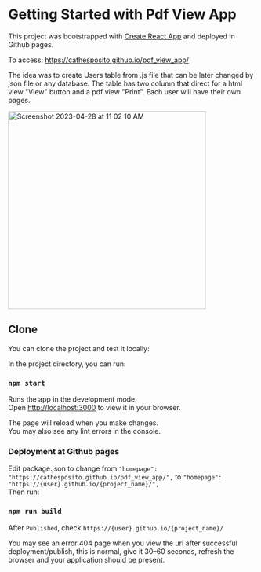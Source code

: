 # Getting Started with Pdf View App

This project was bootstrapped with [Create React App](https://github.com/facebook/create-react-app) and deployed in Github pages.

To access: https://cathesposito.github.io/pdf_view_app/

The idea was to create Users table from .js file that can be later changed by json file or any database. The table has two column that direct for a html view "View" button and a pdf view "Print". Each user will have their own pages.

<img width="403" alt="Screenshot 2023-04-28 at 11 02 10 AM" src="https://user-images.githubusercontent.com/73259833/235183754-241124a0-892d-4697-8e14-38e4469436f2.png">

## Clone

You can clone the project and test it locally:

In the project directory, you can run:

### `npm start`

Runs the app in the development mode.\
Open [http://localhost:3000](http://localhost:3000) to view it in your browser.

The page will reload when you make changes.\
You may also see any lint errors in the console.

### Deployment at Github pages

Edit package.json to change from `"homepage": "https://cathesposito.github.io/pdf_view_app/",` to `"homepage": "https://{user}.github.io/{project_name}/",`  
Then run:

### `npm run build` 

After `Published`, check `https://{user}.github.io/{project_name}/`

You may see an error 404 page when you view the url after successful deployment/publish, this is normal, give it 30–60 seconds, refresh the browser and your application should be present.
